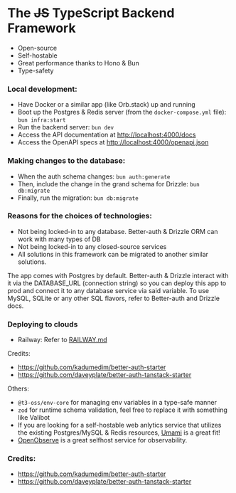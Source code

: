 # The ~~JS~~ TypeScript Backend Framework
- Open-source
- Self-hostable
- Great performance thanks to Hono & Bun
- Type-safety

### Local development:  
- Have Docker or a similar app (like Orb.stack) up and running
- Boot up the Postgres & Redis server (from the `docker-compose.yml` file): `bun infra:start`
- Run the backend server: `bun dev`
- Access the API documentation at [http://localhost:4000/docs](http://localhost:4000/docs)
- Access the OpenAPI specs at [http://localhost:4000/openapi.json](http://localhost:4000/openapi.json)

### Making changes to the database:  
- When the auth schema changes: `bun auth:generate`
- Then, include the change in the grand schema for Drizzle: `bun db:migrate`
- Finally, run the migration: `bun db:migrate`

### Reasons for the choices of technologies:
- Not being locked-in to any database. Better-auth & Drizzle ORM can work with many types of DB
- Not being locked-in to any closed-source services
- All solutions in this framework can be migrated to another similar solutions.

The app comes with Postgres by default. Better-auth & Drizzle interact with it via the DATABASE_URL (connection string) so you can deploy this app to prod and connect it to any database service via said variable. To use MySQL, SQLite or any other SQL flavors, refer to Better-auth and Drizzle docs.

### Deploying to clouds
- Railway: Refer to [RAILWAY.md](/deployments/RAILWAY.md)

Credits:  
- https://github.com/kadumedim/better-auth-starter
- https://github.com/daveyplate/better-auth-tanstack-starter

Others:  
- `@t3-oss/env-core` for managing env variables in a type-safe manner
- `zod` for runtime schema validation, feel free to replace it with something like Valibot
- If you are looking for a self-hostable web anlytics service that utilizes the existing Postgres/MySQL & Redis resources, [Umami](https://umami.is) is a great fit!
- [OpenObserve](https://openobserve.ai/) is a great selfhost service for observability.

### Credits:  
- https://github.com/kadumedim/better-auth-starter
- https://github.com/daveyplate/better-auth-tanstack-starter